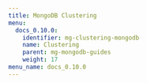 ```yaml
---
title: MongoDB Clustering
menu:
  docs_0.10.0:
    identifier: mg-clustering-mongodb
    name: Clustering
    parent: mg-mongodb-guides
    weight: 17
menu_name: docs_0.10.0
---
```


